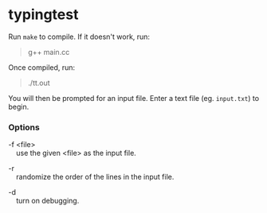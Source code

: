 typingtest
==========
Run `make` to compile. If it doesn't work, run:
> g++ main.cc

Once compiled, run:
> ./tt.out

You will then be prompted for an input file. Enter a text file (eg. `input.txt`) to begin.

### Options
-f \<file\>  
&nbsp;&nbsp;&nbsp; use the given \<file\> as the input file.

-r  
&nbsp;&nbsp;&nbsp; randomize the order of the lines in the input file.

-d  
&nbsp;&nbsp;&nbsp; turn on debugging.
